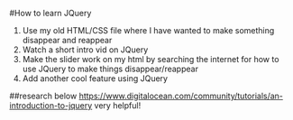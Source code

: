 #How to learn JQuery
1. Use my old HTML/CSS file where I have wanted to make something disappear and reappear
2. Watch a short intro vid on JQuery
3. Make the slider work on my html by searching the internet for how to use JQuery to make things disappear/reappear
4. Add another cool feature using JQuery


##research below
https://www.digitalocean.com/community/tutorials/an-introduction-to-jquery very helpful!